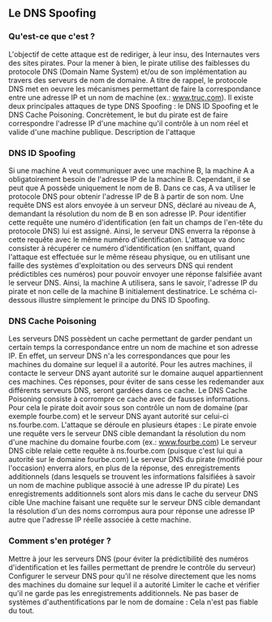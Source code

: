 ## Le DNS Spoofing
### Qu'est-ce que c'est ?

L'objectif de cette attaque est de rediriger, à leur insu, des Internautes vers des sites pirates. Pour la mener à bien, le pirate utilise des faiblesses du protocole DNS (Domain Name System) et/ou de son implémentation au travers des serveurs de nom de domaine. A titre de rappel, le protocole DNS met en oeuvre les mécanismes permettant de faire la correspondance entre une adresse IP et un nom de machine (ex.: www.truc.com). Il existe deux principales attaques de type DNS Spoofing : le DNS ID Spoofing et le DNS Cache Poisoning. Concrètement, le but du pirate est de faire correspondre l'adresse IP d'une machine qu'il contrôle à un nom réel et valide d'une machine publique. 
Description de l'attaque


### DNS ID Spoofing


Si une machine A veut communiquer avec une machine B, la machine A a obligatoirement besoin de l'adresse IP de la machine B. Cependant, il se peut que A possède uniquement le nom de B. Dans ce cas, A va utiliser le protocole DNS pour obtenir l'adresse IP de B à partir de son nom.
Une requête DNS est alors envoyée à un serveur DNS, déclaré au niveau de A, demandant la résolution du nom de B en son adresse IP. Pour identifier cette requête une numéro d'identification (en fait un champs de l'en-tête du protocole DNS) lui est assigné. Ainsi, le serveur DNS enverra la réponse à cette requête avec le même numéro d'identification. L'attaque va donc consister à récupérer ce numéro d'identification (en sniffant, quand l'attaque est effectuée sur le même réseau physique, ou en utilisant une faille des systèmes d'exploitation ou des serveurs DNS qui rendent prédictibles ces numéros) pour pouvoir envoyer une réponse falsifiée avant le serveur DNS. Ainsi, la machine A utilisera, sans le savoir, l'adresse IP du pirate et non celle de la machine B initialement destinatrice. Le schéma ci-dessous illustre simplement le principe du DNS ID Spoofing.



### DNS Cache Poisoning


Les serveurs DNS possèdent un cache permettant de garder pendant un certain temps la correspondance entre un nom de machine et son adresse IP. En effet, un serveur DNS n'a les correspondances que pour les machines du domaine sur lequel il a autorité. Pour les autres machines, il contacte le serveur DNS ayant autorité sur le domaine auquel appartiennent ces machines. Ces réponses, pour éviter de sans cesse les redemander aux différents serveurs DNS, seront gardées dans ce cache. Le DNS Cache Poisoning consiste à corrompre ce cache avec de fausses informations. Pour cela le pirate doit avoir sous son contrôle un nom de domaine (par exemple fourbe.com) et le serveur DNS ayant autorité sur celui-ci ns.fourbe.com. L'attaque se déroule en plusieurs étapes :
Le pirate envoie une requête vers le serveur DNS cible demandant la résolution du nom d'une machine du domaine fourbe.com (ex.: www.fourbe.com)
Le serveur DNS cible relaie cette requête à ns.fourbe.com (puisque c'est lui qui a autorité sur le domaine fourbe.com)
Le serveur DNS du pirate (modifié pour l'occasion) enverra alors, en plus de la réponse, des enregistrements additionnels (dans lesquels se trouvent les informations falsifiées à savoir un nom de machine publique associé à une adresse IP du pirate)
Les enregistrements additionnels sont alors mis dans le cache du serveur DNS cible
Une machine faisant une requête sur le serveur DNS cible demandant la résolution d'un des noms corrompus aura pour réponse une adresse IP autre que l'adresse IP réelle associée à cette machine.

### Comment s'en protéger ?

Mettre à jour les serveurs DNS (pour éviter la prédictibilité des numéros d'identification et les failles permettant de prendre le contrôle du serveur)
Configurer le serveur DNS pour qu'il ne résolve directement que les noms des machines du domaine sur lequel il a autorité
Limiter le cache et vérifier qu'il ne garde pas les enregistrements additionnels.
Ne pas baser de systèmes d'authentifications par le nom de domaine : Cela n'est pas fiable du tout.